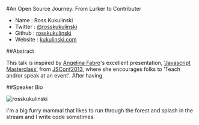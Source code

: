 #An Open Source Journey: From Lurker to Contributer

* Name      : Ross Kukulinski
* Twitter   : [@rosskukulinski][]
* Github    : [rosskukulinski][]
* Website   : [kukulinski.com][]

##Abstract



This talk is inspired by [Angelina Fabro](https://twitter.com/angelinamagnum)'s excellent presentation, ['Javascript Masterclass'](http://afabbro.github.io/jsconf2013/) from [JSConf2013](http://2013.jsconf.us/), where she encourages folks to 'Teach and/or speak at an event'.  After having 

##Speaker Bio

![rosskukulinski](https://raw.github.com/rosskukulinski/2013.cascadiajs.com/master/images/rosskukulinski.png)

I'm a big furry mammal that likes to run through the forest and splash in the stream and I write code sometimes.

[@rosskukulinski]:http://twitter.com/rosskukulinski
[rosskukulinski]:http://github.com/rosskukulinski
[kukulinski.com]:http://kukulinski.com


